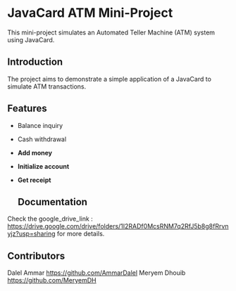 # JavaCard ATM Mini-Project

This mini-project simulates an Automated Teller Machine (ATM) system using JavaCard.

## Introduction

The project aims to demonstrate a simple application of a JavaCard to simulate ATM transactions.

## Features

- Balance inquiry
- Cash withdrawal
- **Add money**
- **Initialize account**
- **Get receipt**

  ## Documentation

Check the     google_drive_link : https://drive.google.com/drive/folders/1I2RADf0McsRNM7q2RfJ5b8g8fRrvnyjz?usp=sharing       for more details.

## Contributors 
Dalel Ammar https://github.com/AmmarDalel
Meryem Dhouib https://github.com/MeryemDH
